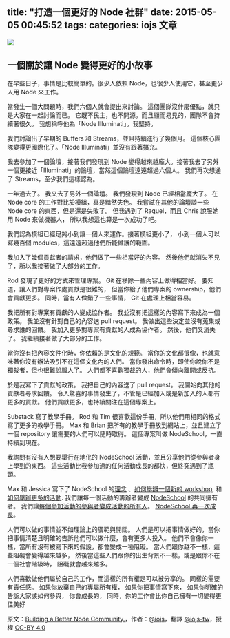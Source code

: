 title: "打造一個更好的 Node 社群"
date: 2015-05-05 00:45:52
tags:
categories: iojs 文章
---


![](https://d262ilb51hltx0.cloudfront.net/max/1000/1*bupWLg7JyqowFbDYltlXFQ.jpeg)

## 一個關於讓 Node 變得更好的小故事

在早些日子，事情是比較簡單的。很少人依賴 Node，也很少人使用它，甚至更少人用 Node 來工作。

當發生一個大問題時，我們六個人就會提出來討論。
這個團隊沒什麼優點，就只是大家在一起討論而已。
它既不民主，也不開源。而且顯而易見的，團隊不會持續著很久。
我想稱呼他為「Node Illuminati」。我堅持。

我們討論出了早期的 Buffers 和 Streams，並且持續進行了幾個月。
這個核心團隊變得更國際化了。「Node Illuminati」並沒有跟著擴充。

我去參加了一個論壇，接著我們發現到 Node 變得越來越龐大。接著我去了另外一個更接近「Illuminati」的論壇，當然這個論壇遠遠超過六個人。
我們再次想通了 Streams，至少我們這樣認為。

一年過去了。
我又去了另外一個論壇。
我們發現到 Node 已經相當龐大了。
在 Node core 的工作對比於模組，真是黯然失色。
我嘗試在其他的論壇談一些 Node core 的東西，但是還是失敗了。
但我遇到了 Raquel，而且 Chris 說服她用 Node 來做機器人，
所以我想這也算是一次成功了吧。

我們認為模組已經足夠小到讓一個人來運作。接著模組更小了，
小到一個人可以寫幾百個 modules，這遠遠超過他們所能維護的範圍。

我加入了幾個貢獻者的請求，他們做了一些相當好的內容。
然後他們就消失不見了，所以我接著做了大部分的工作。

Rod 發現了更好的方式來管理專案。
Git 在移除一些內容上做得相當好。
要知道，讓人們對專案作處貢獻是很難的，
但當你給了他們專案的 ownership，他們會貢獻更多。
同時，當有人做錯了一些事情，
Git 在處理上相當容易。

我把所有對專案有貢獻的人變成協作者。
我並沒有把這樣的內容寫下來成為一個政策。
我並沒有針對自己的內容送 pull request。
我做出這些決定並沒有蒐集或尋求誰的回饋。
我加入更多對專案有貢獻的人成為協作者。
然後，他們又消失了。
我繼續接著做了大部分的工作。

當你沒有把內容文件化時，你依賴的是文化的規範。
當你的文化都很像，也就意味著你沒有辦法吸引不在這個文化內的人們。
當你發出命令時，即使你說你不是獨裁者，但也很難說服人了。
人們都不喜歡獨裁的人，他們會傾向離開或反抗。

於是我寫下了貢獻的政策。
我把自己的內容送了 pull request。
我開始向其他的貢獻者尋求回饋。
令人驚喜的事情發生了，不管是已經加入或是新加入的人都有更多的貢獻。
他們貢獻更多，也持續關注在這個專案上。

Substack 寫了教學手冊。
Rod 和 Tim 很喜歡這份手冊，所以他們用相同的格式寫了更多的教學手冊。
Max 和 Brian 把所有的教學手冊放到網站上，並且建立了一個 repository 讓需要的人們可以隨時取得。
這個專案叫做 NodeSchool，一直持續到現在。

我詢問有沒有人想要舉行在地化的 NodeSchool 活動，並且分享他們從參與者身上學到的東西。
這些活動比我參加過的任何活動成長的都快，但終究遇到了瓶頸。

Max 和 Jessica 寫下了 NodeSchool 的[理念](http://nodeschool.io/about.html)
、[如何舉辦一個新的 workshop](http://nodeschool.io/building-workshops.html),
和 [如何舉辦更多的活動](https://github.com/nodeschool/organizers/blob/master/README.md#how-to-start-a-new-nodeschool-chapter).
我們讓每一個活動的籌辦者變成 [NodeSchool](https://github.com/nodeschool) 的共同擁有者。
我們讓[每個參加活動的參與者變成活動的所有人](https://github.com/nodeschool/organizers/blob/master/README.md#3)。
[NodeSchool 再一次成長](http://nodeschool.io/chapters.html)。

人們可以做的事情並不如理論上的廣範與開闊。
人們是可以把事情做好的，當你把事情清楚且明確的告訴他們可以做什麼，會有更多人投入。
他們不會像你一樣，當所有沒有被寫下來的假設，都會變成一種阻礙。
當人們跟你越不一樣，這些阻礙會變得越來越多，
然後當這些人們跟你的出生背景不一樣，或是跟你不在一個社會階級時，
阻礙就會越來越多。

人們喜歡做他們屬於自己的工作，而這樣的所有權是可以被分享的。
同樣的需要有責任感。
如果你放棄自己的專屬所有權，
如果你把事情寫下來，
如果你明確的告訴大家該如何參與，
你會成長的，
同時，你的工作會比你自己擁有一切變得更佳美好

原文：[Building a Better Node Community.](https://medium.com/node-js-javascript/building-a-better-node-community-3f8f45b45cb5)，作者：[@iojs](https://medium.com/@iojs)，翻譯 [@iojs-tw](https://github.com/iojs/iojs-tw)，授權 [CC-BY 4.0](https://creativecommons.org/licenses/by/4.0/deed.zh_TW)
